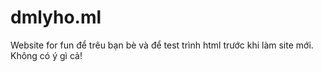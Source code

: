 # dmlyho.ml
Website for fun để trêu bạn bè và để test trình html trước khi làm site mới. Không có ý gì cả!
